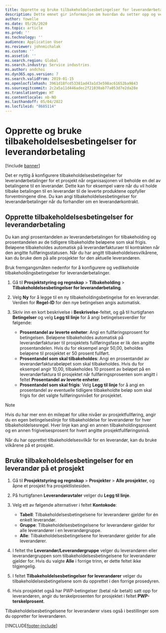 ```yaml
---
title: Opprette og bruke tilbakeholdelsesbetingelser for leverandørbetaling
description: Dette emnet gir informasjon om hvordan du setter opp og vedlikeholder tilbakeholdelsesbetingelser for leverandørbetalinger.
author: Yowelle
ms.date: 05/26/2020
ms.topic: article
ms.prod: ''
ms.technology: ''
audience: Application User
ms.reviewer: johnmichalak
ms.custom: ''
ms.assetid: ''
ms.search.region: Global
ms.search.industry: Service industries
ms.author: andchoi
ms.dyn365.ops.version: 7
ms.search.validFrom: 2019-01-15
ms.openlocfilehash: 3961d18fcd53381ad43a1d3e598ac61652ba9843
ms.sourcegitcommit: 2c2a5a11d446adec2f21030ab77a053d7e2da28e
ms.translationtype: HT
ms.contentlocale: nb-NO
ms.lasthandoff: 05/04/2022
ms.locfileid: "8685114"
---
```

# <a name="create-and-apply-vendor-payment-retention-terms"></a>Opprette og bruke tilbakeholdelsesbetingelser for leverandørbetaling

[!include [banner](../includes/banner.md)] 

Det er nyttig å konfigurere tilbakeholdelsesbetingelser for leverandørbetalinger for et prosjekt når organisasjonen vil beholde en del av betalingene til en leverandør. Dette kan for eksempel være når du vil holde tilbake betalingen til en leverandør til de leverte produktene oppfyller forventningene dine. Du kan angi tilbakeholdelsesbetingelser for leverandørbetalinger når du forhandler om en leverandørkontrakt.

## <a name="create-vendor-payment-retention-terms"></a>Opprette tilbakeholdelsesbetingelser for leverandørbetaling

Du kan angi prosentandelen av leverandørbetalingen for tilbakeholding og prosentandelen av de tidligere tilbakeholdte beløpene som skal frigis. Beløpene tilbakeholdes automatisk på leverandørfakturaer til kontrakten når den angitte fullføringsstatusen. Når du har angitt tilbakeholdelsesvilkårene, kan du bruke dem på alle prosjekter for den aktuelle leverandøren.

Bruk fremgangsmåten nedenfor for å konfigurere og vedlikeholde tilbakeholdingsbetingelser for leverandørbetalinger. 

1. Gå til **Prosjektstyring og regnskap** > **Tilbakeholding** > **Tilbakeholdelsesbetingelser for leverandørbetaling**.
2. Velg **Ny** for å legge til en ny tilbakeholdingsbetingelse for en leverandør. Verdien for **Regel-ID** for den nye betingelsen angis automatisk. 
3. Skriv inn en kort beskrivelse i **Beskrivelse**-feltet, og gå til hurtigfanen **Betingelser** og velg **Legg til linje** for å angi betingelsesverdier for følgende:

   - **Prosentandel av leverte enheter**: Angi en fullføringsprosent for betingelsen. Beløpene tilbakeholdes automatisk på leverandørfakturaer til prosjektets fullføringsfase er lik den angitte prosentandelen. Hvis du for eksempel angir 50,00, beholdes beløpene til prosjektet er 50 prosent fullført.
   - **Prosentandel som skal tilbakeholdes**: Angi en prosentandel av leverandørfakturabeløpet som skal tilbakeholdes. Hvis du for eksempel angir 10,00, tilbakeholdes 10 prosent av beløpet på en leverandørfaktura til prosjektet når fullføringsprosenten som angitt i feltet **Prosentandel av leverte enheter**.
   - **Prosentandel som skal frigis**: Velg **Legg til linje** for å angi en prosentandel av eventuelle tidligere tilbakeholdte beløp som skal frigis for det valgte fullføringsnivået for prosjektet.

> [!NOTE]
> Hvis du har mer enn én milepæl for ulike nivåer av prosjektfullføring, angir du en egen betingelseslinje for tilbakeholdelse for leverandører for hver tilbakeholdelsesregel. Hver linje kan angi en annen tilbakeholdingsprosent og en annen frigivelsesprosent for hvert angitte prosjektfullføringsnivå.

Når du har opprettet tilbakeholdelsesvilkår for en leverandør, kan du bruke vilkårene på et prosjekt.

## <a name="apply-vendor-retention-terms-to-a-project"></a>Bruke tilbakeholdelsesbetingelser for en leverandør på et prosjekt

1. Gå til **Prosjektstyring og regnskap** > **Prosjekter** > **Alle prosjekter**, og åpne et prosjekt fra prosjektlistesiden.
2. På hurtigfanen **Leverandøravtaler** velger du **Legg til linje**.
3. Velg ett av følgende alternativer i feltet **Kontokode**: 

   - **Tabell**: Tilbakeholdelsesbetingelsene for leverandører gjelder for én enkelt leverandør.
   - **Gruppe**: Tilbakeholdelsesbetingelsene for leverandører gjelder for alle leverandører i en leverandørgruppe.
   - **Alle**: Tilbakeholdelsesbetingelsene for leverandører gjelder for alle leverandører.

4. I feltet the **Leverandør/Leverandørgruppe** velger du leverandøren eller leverandørgruppen som tilbakeholdelsesbetingelsene for leverandører gjelder for. Hvis du valgte **Alle** i forrige trinn, er dette feltet ikke tilgjengelig.
5. I feltet **Tilbakeholdelsesbetingelser for leverandører** velger du tilbakeholdelsesbetingelsene som du opprettet i den forrige prosedyren.
6. Hvis prosjektet også har PWP-betingelser (betal når betalt) satt opp for leverandøren, angir du terskelprosenten for prosjektet i feltet **PWP-terskelprosent**.

Tilbakeholdelsesbetingelsene for leverandører vises også i bestillinger som du oppretter for leverandøren.


[!INCLUDE[footer-include](../includes/footer-banner.md)]